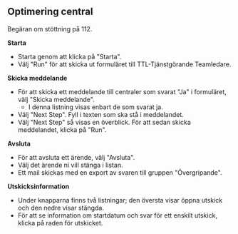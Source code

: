 ## Optimering central ##

Begäran om stöttning på 112.

**Starta**

* Starta genom att klicka på "Starta".
* Välj "Run" för att skicka ut formuläret till TTL-Tjänstgörande Teamledare.

**Skicka meddelande**

* För att skicka ett meddelande till centraler som svarat "Ja" i formuläret, välj "Skicka meddelande".
  * I denna listning visas enbart de som svarat ja.
* Välj "Next Step". Fyll i texten som ska stå i meddelandet.
* Välj "Next Step" så visas en överblick. För att sedan skicka meddelandet, klicka på "Run".

**Avsluta**

* För att avsluta ett ärende, välj "Avsluta".
* Välj det ärende ni vill stänga i listan.
* Ett mail skickas med en export av svaren till gruppen "Övergripande".

**Utskicksinformation**

* Under knapparna finns två listningar; den översta visar öppna utskick och den nedre visar stängda.
* För att se information om startdatum och svar för ett enskilt utskick, klicka på raden för utskicket.
